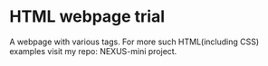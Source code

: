 # HTML webpage trial
 A webpage with various tags. For more such HTML(including CSS) examples visit my repo: NEXUS-mini project.
